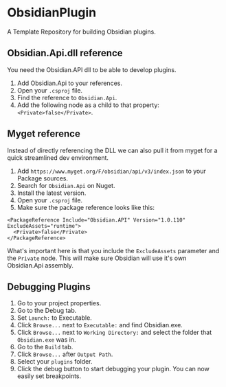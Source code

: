 # ObsidianPlugin
A Template Repository for building Obsidian plugins.

## Obsidian.Api.dll reference
You need the Obsidian.API dll to be able to develop plugins.
1. Add Obsidian.Api to your references.
2. Open your `.csproj` file.
3. Find the reference to `Obsidian.Api`.
4. Add the following node as a child to that property: `<Private>false</Private>`.

## Myget reference
Instead of directly referencing the DLL we can also pull it from myget for a quick streamlined dev environment.
1. Add `https://www.myget.org/F/obsidian/api/v3/index.json` to your Package sources.
2. Search for `Obsidian.Api` on Nuget.
3. Install the latest version.
4. Open your `.csproj` file.
5. Make sure the package reference looks like this:
```
<PackageReference Include="Obsidian.API" Version="1.0.110" ExcludeAssets="runtime">
  <Private>false</Private>
</PackageReference>
```
What's important here is that you include the `ExcludeAssets` parameter and the `Private` node. This will make sure Obsidian will use it's own Obsidian.Api assembly.

## Debugging Plugins
1. Go to your project properties.
2. Go to the Debug tab.
3. Set `Launch:` to Executable.
4. Click `Browse...` next to `Executable:` and find Obsidian.exe.
5. Click `Browse...` next to `Working Directory:` and select the folder that `Obsidian.exe` was in.
5. Go to the `Build` tab.
6. Click `Browse...` after `Output Path`.
7. Select your `plugins` folder.
8. Click the debug button to start debugging your plugin. You can now easily set breakpoints.